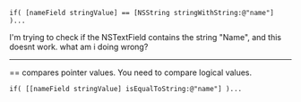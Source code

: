 

    if( [nameField stringValue] == [NSString stringWithString:@"name"] )...

I'm trying to check if the NSTextField contains the string "Name", and this doesnt work.  what am i doing wrong?

----

== compares pointer values.  You need to compare logical values.

    if( [[nameField stringValue] isEqualToString:@"name"] )...

